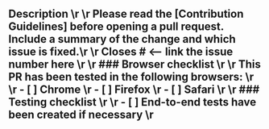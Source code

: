 ## Description \\r \\r Please read the [Contribution Guidelines] before opening a pull request. Include a summary of the change and which issue is fixed.\\r \\r Closes # <-- link the issue number here \\r \\r ### Browser checklist \\r \\r This PR has been tested in the following browsers: \\r \\r - [ ] Chrome \\r - [ ] Firefox \\r - [ ] Safari \\r \\r ### Testing checklist \\r \\r - [ ] End-to-end tests have been created if necessary \\r 